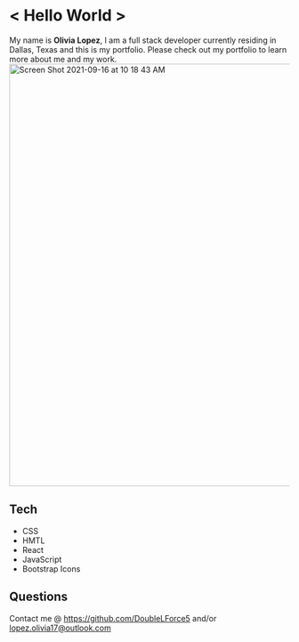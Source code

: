 # < Hello World >

My name is **Olivia Lopez**, I am a full stack developer currently residing in Dallas, Texas and this is my portfolio. Please check out my portfolio to learn more about me and my work.
<img width="759" alt="Screen Shot 2021-09-16 at 10 18 43 AM" src="https://user-images.githubusercontent.com/73543476/133639133-78c4186e-2214-475e-868e-196f53558aeb.png">

## Tech 
- CSS
- HMTL
- React
- JavaScript
- Bootstrap Icons

## Questions
Contact me @ https://github.com/DoubleLForce5 and/or lopez.olivia17@outlook.com 
